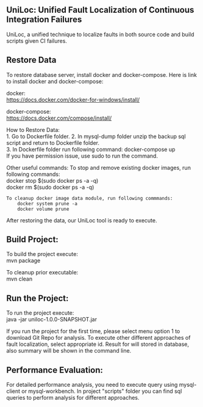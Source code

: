 ## UniLoc: Unified Fault Localization of Continuous Integration Failures
UniLoc, a unified technique to localize faults in both source code and build scripts given CI failures.

## Restore Data
To restore database server, install docker and docker-compose. Here is link to install docker and docker-compose:      

docker:   
https://docs.docker.com/docker-for-windows/install/   


docker-compose:   
https://docs.docker.com/compose/install/    

How to Restore Data:   
	1. Go to Dockerfile folder.
	2. In mysql-dump folder unzip the backup sql script and return to Dockerfile folder.   
	3. In Dockerfile folder run following command:
		docker-compose up   
		If you have permission issue, use sudo to run the command.     
		
Other useful commands:
	To stop and remove existing docker images, run following commands:       
		docker stop $(sudo docker ps -a -q)    		
		docker rm $(sudo docker ps -a -q)   
		
	To cleanup docker image data module, run following commmands:    
		docker system prune -a
		docker volume prune   
		
		
After restoring the data, our UniLoc tool is ready to execute. 		



## Build Project:   
To build the project execute:   
  mvn package    
  
To cleanup prior executable:    
  mvn clean   

  
  
## Run the Project:     
To run the project execute:   
  java -jar uniloc-1.0.0-SNAPSHOT.jar   
  
If you run the project for the first time, please select menu option 1 to download Git Repo for analysis. To execute other different approaches of fault localization, select appropriate id. Result for will stored in database, also summary will be shown in the command line.    

## Performance Evaluation:
For detailed performance analysis, you need to execute query using mysql-client or mysql-workbench. In project "scripts" folder you can find sql queries to perform analysis for different approaches.
